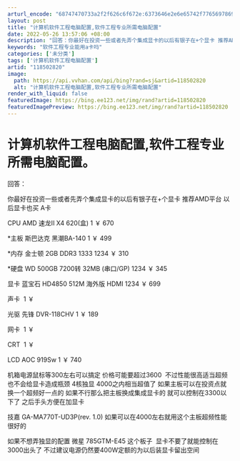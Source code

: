 ```yaml
---
arturl_encode: "68747470733a2f2f626c6f672e:6373646e2e6e65742f77656978696e5f34323330303432342f:61727469636c652f64657461696c732f313138353032383230"
layout: post
title: "计算机软件工程电脑配置,软件工程专业所需电脑配置"
date: 2022-05-26 13:57:06 +08:00
description: "回答：你最好在投资一些或者先弄个集成显卡的以后有银子在+个显卡 推荐AMD平台 以后显卡也买 A卡C"
keywords: "软件工程专业能用a卡吗"
categories: ['未分类']
tags: ['计算机软件工程电脑配置']
artid: "118502820"
image:
  path: https://api.vvhan.com/api/bing?rand=sj&artid=118502820
  alt: "计算机软件工程电脑配置,软件工程专业所需电脑配置"
render_with_liquid: false
featuredImage: https://bing.ee123.net/img/rand?artid=118502820
featuredImagePreview: https://bing.ee123.net/img/rand?artid=118502820
---
```


# 计算机软件工程电脑配置,软件工程专业所需电脑配置。

回答：

你最好在投资一些或者先弄个集成显卡的以后有银子在+个显卡 推荐AMD平台 以后显卡也买 A卡

CPU AMD 速龙II X4 620(盒) 1 ￥ 670

*主板 斯巴达克 黑潮BA-140 1 ￥ 499

*内存 金士顿 2GB DDR3 1333 1234 ￥ 310

*硬盘 WD 500GB 7200转 32MB (串口/GP) 1234 ￥ 345

显卡 蓝宝石 HD4850 512M 海外版 HDMI 1234 ￥ 699

声卡  1 ￥

光驱 先锋 DVR-118CHV 1 ￥ 189

网卡  1 ￥

CRT  1 ￥

LCD AOC 919Sw 1 ￥ 740

机箱电源鼠标等300左右可以搞定 价格可能要超过3600  不过性能很高适当超频也不会给显卡造成瓶颈 4核独显 4000之内相当超值了 如果主板可以在投资点就换一个超频好一点的 如果不行那么把主板换成集成显卡的 就可以控制在3300以下了 之后手头方便在加显卡

技嘉 GA-MA770T-UD3P(rev. 1.0) 如果可以在4000左右就用这个主板超频性能很好的

如果不想弄独显的配置 微星 785GTM-E45 这个板子  显卡不要了就能控制在3000出头了 不过建议电源仍然要400W定额的为以后装显卡留出空间